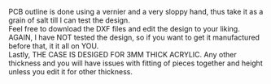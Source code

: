 PCB outline is done using a vernier and a very sloppy hand, thus take it as a grain of salt till I can test the design.<br />
Feel free to download the DXF files and edit the design to your liking.<br />
AGAIN, I have NOT tested the design, so if you want to get it manufactured before that, it it all on YOU.<br />
Lastly, THE CASE IS DESIGED FOR 3MM THICK ACRYLIC. Any other thickness and you will have issues with fitting of pieces together and height unless you edit it for other thickness.
